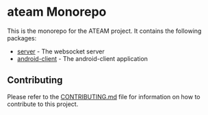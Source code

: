 # ateam Monorepo

This is the monorepo for the ATEAM project. It contains the following packages:

- [server](server/README.md) - The websocket server
- [android-client](android-client/README.md) - The android-client application

## Contributing

Please refer to the [CONTRIBUTING.md](CONTRIBUTING.md) file for information on how to contribute to this project.

